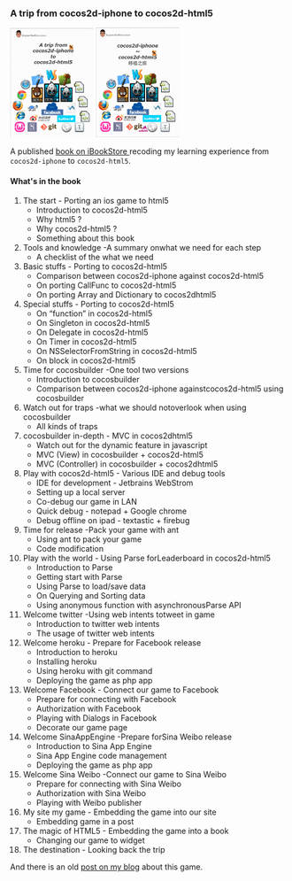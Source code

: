 ### A trip from cocos2d-iphone to cocos2d-html5

<img src="./snapshot/a_trip_from_cocos2d_iphone_to_cocos2d_html5_en.png" width="30%"/>

<img src="./snapshot/a_trip_from_cocos2d_iphone_to_cocos2d_html5_zh.png" width="30%"/>

A published [book on iBookStore ](https://itunes.apple.com/us/book/trip-from-cocos2d-iphone-to/id633105012) recoding my learning experience from `cocos2d-iphone` to `cocos2d-html5`.



#### What's in the book

1.  The start - Porting an ios game to html5
    -   Introduction to cocos2d-html5
    -   Why html5 ?
    -   Why cocos2d-html5 ?
    -   Something about this book
2.  Tools and knowledge -A summary onwhat we need for each step
    -   A checklist of the what we need 
3.  Basic stuffs - Porting to cocos2d-html5
    -   Comparison between cocos2d-iphone against cocos2d-html5
    -   On porting CallFunc to cocos2d-html5
    -   On porting Array and Dictionary to cocos2dhtml5
4.  Special stuffs - Porting to cocos2d-html5
    -   On “function” in cocos2d-html5
    -   On Singleton in cocos2d-html5
    -   On Delegate in cocos2d-html5
    -   On Timer in cocos2d-html5
    -   On NSSelectorFromString in cocos2d-html5
    -   On block in cocos2d-html5
5.  Time for cocosbuilder -One tool two versions
    -   Introduction to cocosbuilder
    -   Comparison between cocos2d-iphone againstcocos2d-html5 using cocosbuilder 
6.  Watch out for traps -what we should notoverlook when using cocosbuilder
    -   All kinds of traps 
7.  cocosbuilder in-depth - MVC in cocos2dhtml5
    -   Watch out for the dynamic feature in javascript
    -   MVC (View) in cocosbuilder + cocos2d-html5
    -   MVC (Controller) in cocosbuilder + cocos2dhtml5 
8.  Play with cocos2d-html5 - Various IDE and debug tools
    -   IDE for development - Jetbrains WebStrom
    -   Setting up a local server
    -   Co-debug our game in LAN
    -   Quick debug - notepad + Google chrome
    -   Debug offline on ipad - textastic + firebug 
9.  Time for release -Pack your game with ant
    -   Using ant to pack your game
    -   Code modification 
10.  Play with the world - Using Parse forLeaderboard in cocos2d-html5
     -   Introduction to Parse
     -   Getting start with Parse
     -   Using Parse to load/save data
     -   On Querying and Sorting data
     -   Using anonymous function with asynchronousParse API 
11.  Welcome twitter -Using web intents totweet in game
     -   Introduction to twitter web intents
     -   The usage of twitter web intents 
12.  Welcome heroku - Prepare for Facebook release
     -   Introduction to heroku
     -   Installing heroku
     -   Using heroku with git command
     -   Deploying the game as php app 
13.  Welcome Facebook - Connect our game to Facebook
     -   Prepare for connecting with Facebook
     -   Authorization with Facebook
     -   Playing with Dialogs in Facebook
     -   Decorate our game page 
14.  Welcome SinaAppEngine -Prepare forSina Weibo release
     -   Introduction to Sina App Engine
     -   Sina App Engine code management
     -   Deploying the game as php app 
15.  Welcome Sina Weibo -Connect our game to Sina Weibo
     -   Prepare for connecting with Sina Weibo
     -   Authorization with Sina Weibo
     -   Playing with Weibo publisher 
16.  My site my game - Embedding the game into our site
     -   Embedding game in a post 
17.  The magic of HTML5 - Embedding the game into a book
     -   Changing our game to widget 
18.  The destination - Looking back the trip



And there is an old [post on my blog](http://www.supersuraccoon-cocos2d.com/2013/04/12/a-trip-from-cocos2d-iphone-to-cocos2d-html5/) about this game.

